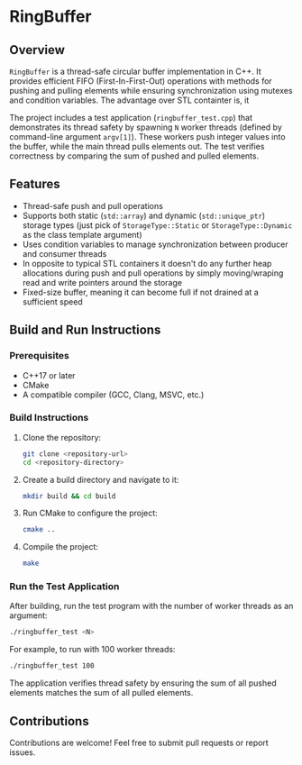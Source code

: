 # RingBuffer

## Overview

`RingBuffer` is a thread-safe circular buffer implementation in C++. It provides efficient FIFO (First-In-First-Out) operations with methods for pushing and pulling elements while ensuring synchronization using mutexes and condition variables. The advantage over STL containter is, it 

The project includes a test application (`ringbuffer_test.cpp`) that demonstrates its thread safety by spawning `N` worker threads (defined by command-line argument `argv[1]`). These workers push integer values into the buffer, while the main thread pulls elements out. The test verifies correctness by comparing the sum of pushed and pulled elements.

## Features
- Thread-safe push and pull operations
- Supports both static (`std::array`) and dynamic (`std::unique_ptr`) storage types (just pick of `StorageType::Static` or `StorageType::Dynamic` as the class template argument)
- Uses condition variables to manage synchronization between producer and consumer threads
- In opposite to typical STL containers it doesn't do any further heap allocations during push and pull operations by simply moving/wraping read and write pointers around the storage
- Fixed-size buffer, meaning it can become full if not drained at a sufficient speed

## Build and Run Instructions

### Prerequisites
- C++17 or later
- CMake
- A compatible compiler (GCC, Clang, MSVC, etc.)

### Build Instructions
1. Clone the repository:
   ```sh
   git clone <repository-url>
   cd <repository-directory>
   ```
2. Create a build directory and navigate to it:
   ```sh
   mkdir build && cd build
   ```
3. Run CMake to configure the project:
   ```sh
   cmake ..
   ```
4. Compile the project:
   ```sh
   make
   ```

### Run the Test Application
After building, run the test program with the number of worker threads as an argument:
```sh
./ringbuffer_test <N>
```
For example, to run with 100 worker threads:
```sh
./ringbuffer_test 100
```

The application verifies thread safety by ensuring the sum of all pushed elements matches the sum of all pulled elements.

## Contributions
Contributions are welcome! Feel free to submit pull requests or report issues.


